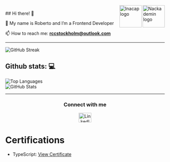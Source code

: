 
<img src="https://encrypted-tbn0.gstatic.com/images?q=tbn:ANd9GcQ916AbtxNDIDG-UdT7AkVp_Rwrtio4PAqc-g&s" width ="70" height="70" alt="Nackademin logo" align="right">
<img src="data:image/png;base64,iVBORw0KGgoAAAANSUhEUgAAAOEA…AAAAAAAAAAAAAAAAAAN7X/7Uea23bT4D/AAAAAElFTkSuQmCC" width ="70" height="70" alt="Inacap logo" align="right">

<br>
## Hi there! 👋

🌱 My name is Roberto and I’m a Frontend Developer

📫 How to reach me: **rccstockholm@outlook.com**

---

<img src="https://github-readme-streak-stats.herokuapp.com/?user=Robbhedonic&theme=nightowl" alt="GitHub Streak" />

## Github stats: 💻

<img src="https://github-readme-stats.vercel.app/api/top-langs?username=Robbhedonic&show_icons=true&locale=en&layout=compact&theme=nightowl" alt="Top Languages" />
<br/>
<img src="https://github-readme-stats.vercel.app/api?username=Robbhedonic&show_icons=true&locale=en&layout=compact&theme=nightowl" alt="GitHub Stats" />

---

<h3 align="center">Connect with me</h3>

<p align="center">
  <a href="https://www.linkedin.com/in/roberto-c-0344b118a/" target="_blank">
    <img src="https://raw.githubusercontent.com/rahuldkjain/github-profile-readme-generator/master/src/images/icons/Social/linked-in-alt.svg" alt="LinkedIn" height="30" width="40" />
  </a>
</p>

# Certifications


- TypeScript: [View Certificate](https://res.cloudinary.com/dbfn5lnvx/image/authenticated/s--EbB5EwDr--/v1744012034/certificates/typescript/robertohernancarcamocolivoro-8570.pdf)



